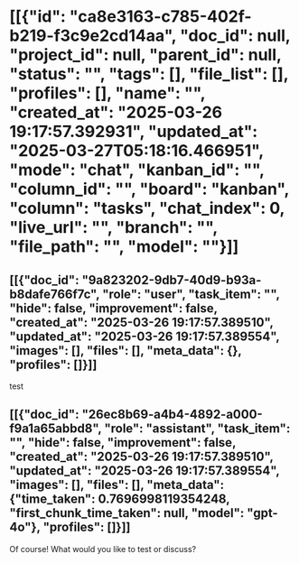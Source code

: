 # [[{"id": "ca8e3163-c785-402f-b219-f3c9e2cd14aa", "doc_id": null, "project_id": null, "parent_id": null, "status": "", "tags": [], "file_list": [], "profiles": [], "name": "", "created_at": "2025-03-26 19:17:57.392931", "updated_at": "2025-03-27T05:18:16.466951", "mode": "chat", "kanban_id": "", "column_id": "", "board": "kanban", "column": "tasks", "chat_index": 0, "live_url": "", "branch": "", "file_path": "", "model": ""}]]
## [[{"doc_id": "9a823202-9db7-40d9-b93a-b8dafe766f7c", "role": "user", "task_item": "", "hide": false, "improvement": false, "created_at": "2025-03-26 19:17:57.389510", "updated_at": "2025-03-26 19:17:57.389554", "images": [], "files": [], "meta_data": {}, "profiles": []}]]
test
## [[{"doc_id": "26ec8b69-a4b4-4892-a000-f9a1a65abbd8", "role": "assistant", "task_item": "", "hide": false, "improvement": false, "created_at": "2025-03-26 19:17:57.389510", "updated_at": "2025-03-26 19:17:57.389554", "images": [], "files": [], "meta_data": {"time_taken": 0.7696998119354248, "first_chunk_time_taken": null, "model": "gpt-4o"}, "profiles": []}]]
Of course! What would you like to test or discuss?